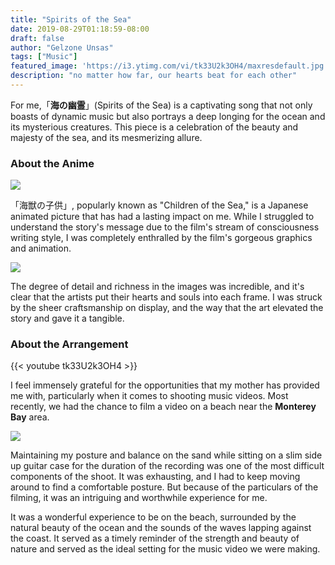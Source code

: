 ```yaml
---
title: "Spirits of the Sea"
date: 2019-08-29T01:18:59-08:00
draft: false
author: "Gelzone Unsas"
tags: ["Music"]
featured_image: 'https://i3.ytimg.com/vi/tk33U2k3OH4/maxresdefault.jpg'
description: "no matter how far, our hearts beat for each other"
---
```


For me,「**海の幽霊**」(Spirits of the Sea) is a captivating song that not only boasts of dynamic music but also portrays a deep longing for the ocean and its mysterious creatures. <!--more--> This piece is a celebration of the beauty and majesty of the sea, and its mesmerizing allure.


### About the Anime

![](https://prtimes.jp/i/34537/18/origin/d34537-18-147820-4.jpg)

「海獣の子供」, popularly known as "Children of the Sea," is a Japanese animated picture that has had a lasting impact on me. While I struggled to understand the story's message due to the film's stream of consciousness writing style, I was completely enthralled by the film's gorgeous graphics and animation.

![](https://1.bp.blogspot.com/-uJdrYYH_mTU/XR3vkYsw_lI/AAAAAAAAUMY/zxRz4SXxeXAfcVzW0eIUqe0HiAP4-r6IgCLcBGAs/s1600/DSC03439.JPG)

The degree of detail and richness in the images was incredible, and it's clear that the artists put their hearts and souls into each frame. I was struck by the sheer craftsmanship on display, and the way that the art elevated the story and gave it a tangible.


### About the Arrangement

{{< youtube tk33U2k3OH4 >}}

I feel immensely grateful for the opportunities that my mother has provided me with, particularly when it comes to shooting music videos. Most recently, we had the chance to film a video on a beach near the **Monterey Bay** area.

![](/images/music/sea.jpg)

Maintaining my posture and balance on the sand while sitting on a slim side up guitar case for the duration of the recording was one of the most difficult components of the shoot. It was exhausting, and I had to keep moving around to find a comfortable posture. But because of the particulars of the filming, it was an intriguing and worthwhile experience for me.

It was a wonderful experience to be on the beach, surrounded by the natural beauty of the ocean and the sounds of the waves lapping against the coast. It served as a timely reminder of the strength and beauty of nature and served as the ideal setting for the music video we were making.
